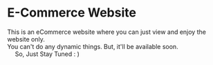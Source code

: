 # E-Commerce Website

This is an eCommerce website where you can just view and enjoy the website only.
<br>
You can't do any dynamic things. But, it'll be available soon.
<br>
&emsp; So, Just Stay Tuned : )
